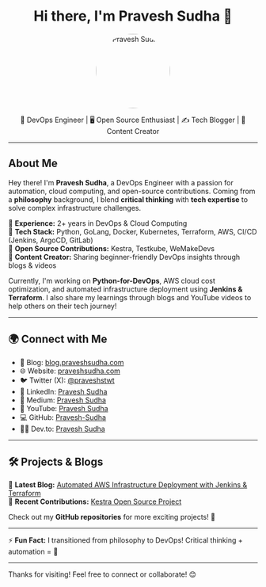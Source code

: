 <h1 align="center">Hi there, I'm Pravesh Sudha 👋</h1>

<p align="center">
  <img src="https://1.gravatar.com/avatar/c501f260cf71e879253a44e742ee3dcc4201db3ccb6d2ce2708477218d8aedff?size=512" 
       alt="Pravesh Sudha" width="150" style="border-radius: 50%;">
</p>

<p align="center">
🚀 DevOps Engineer | 🖥 Open Source Enthusiast | ✍️ Tech Blogger | 🎥 Content Creator  
</p>

---

## About Me  

Hey there! I'm **Pravesh Sudha**, a DevOps Engineer with a passion for automation, cloud computing, and open-source contributions. Coming from a **philosophy** background, I blend **critical thinking** with **tech expertise** to solve complex infrastructure challenges.  

🔹 **Experience:** 2+ years in DevOps & Cloud Computing  
🔹 **Tech Stack:** Python, GoLang, Docker, Kubernetes, Terraform, AWS, CI/CD (Jenkins, ArgoCD, GitLab)  
🔹 **Open Source Contributions:** Kestra, Testkube, WeMakeDevs  
🔹 **Content Creator:** Sharing beginner-friendly DevOps insights through blogs & videos  

Currently, I'm working on **Python-for-DevOps**, AWS cloud cost optimization, and automated infrastructure deployment using **Jenkins & Terraform**. I also share my learnings through blogs and YouTube videos to help others on their tech journey!  

---

## 🌍 Connect with Me  

- 📝 Blog: [blog.praveshsudha.com](https://blog.praveshsudha.com)  
- 🌐 Website: [praveshsudha.com](https://praveshsudha.com)  
- 🐦 Twitter (X): [@praveshstwt](https://x.com/praveshstwt)  
- 💼 LinkedIn: [Pravesh Sudha](https://www.linkedin.com/in/pravesh-sudha/)  
- 📜 Medium: [Pravesh Sudha](https://medium.com/@programmerpravesh)  
- 🎥 YouTube: [Pravesh Sudha](https://www.youtube.com/@pravesh-sudha)  
- 💻 GitHub: [Pravesh-Sudha](https://github.com/Pravesh-Sudha)
- 🧑‍💻 Dev.to: [Pravesh Sudha](https://dev.to/pravesh_sudha_3c2b0c2b5e0)  

---

## 🛠️ Projects & Blogs  

📌 **Latest Blog:** [Automated AWS Infrastructure Deployment with Jenkins & Terraform](https://blog.praveshsudha.com)  
📌 **Recent Contributions:** [Kestra Open Source Project](https://dev.to/pravesh_sudha_3c2b0c2b5e0/how-i-contributed-to-kestra-a-beginners-perspective-4leo)  

Check out my **GitHub repositories** for more exciting projects! 🚀  

---

⚡ **Fun Fact:** I transitioned from philosophy to DevOps! Critical thinking + automation = 🚀  

---

Thanks for visiting! Feel free to connect or collaborate! 😊  
